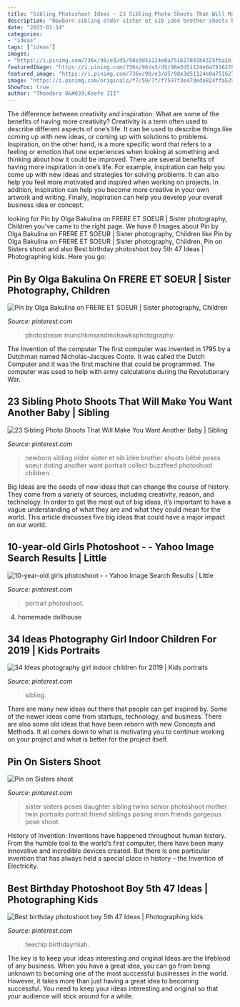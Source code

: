 ```yaml
---
title: "Sibling Photoshoot Ideas ~ 23 Sibling Photo Shoots That Will Make You Want Another Baby"
description: "Newborn sibling older sister et sib idée brother shoots bébé poses soeur doting another want portrait collect buzzfeed photoshoot children"
date: "2023-01-14"
categories:
- "ideas"
tags: ["ideas"]
images:
- "https://i.pinimg.com/736x/98/e3/d5/98e3d51124e0a751627841b6325fba1b--outdoor-sibling-photography-photography-kids.jpg"
featuredImage: "https://i.pinimg.com/736x/98/e3/d5/98e3d51124e0a751627841b6325fba1b--outdoor-sibling-photography-photography-kids.jpg"
featured_image: "https://i.pinimg.com/736x/98/e3/d5/98e3d51124e0a751627841b6325fba1b--outdoor-sibling-photography-photography-kids.jpg"
image: "https://i.pinimg.com/originals/f7/59/7f/f7597f3e47deda824ffa529dd67c3cac.jpg"
ShowToc: true
author: "Theodora O&#039;Keefe III"
---
```



The difference between creativity and inspiration: What are some of the benefits of having more creativity?
Creativity is a term often used to describe different aspects of one’s life. It can be used to describe things like coming up with new ideas, or coming up with solutions to problems. Inspiration, on the other hand, is a more specific word that refers to a feeling or emotion that one experiences when looking at something and thinking about how it could be improved.
There are several benefits of having more inspiration in one’s life. For example, inspiration can help you come up with new ideas and strategies for solving problems. It can also help you feel more motivated and inspired when working on projects. In addition, inspiration can help you become more creative in your own artwork and writing. Finally, inspiration can help you develop your overall business idea or concept.

	

		
looking for Pin by Olga Bakulina on FRERE ET SOEUR | Sister photography, Children you've came to the right page. We have 6 Images about Pin by Olga Bakulina on FRERE ET SOEUR | Sister photography, Children like Pin by Olga Bakulina on FRERE ET SOEUR | Sister photography, Children, Pin on Sisters shoot and also Best birthday photoshoot boy 5th 47 Ideas | Photographing kids. Here you go:
		
    
## Pin By Olga Bakulina On FRERE ET SOEUR | Sister Photography, Children

<img loading=lazy src="https://i.pinimg.com/736x/98/e3/d5/98e3d51124e0a751627841b6325fba1b--outdoor-sibling-photography-photography-kids.jpg" onerror="this.onerror=null;this.src='https://tse1.mm.bing.net/th?id=OIP.thjhBeKZ8leZQC7PN2VjEAHaL2&amp;pid=15.1';" alt="Pin by Olga Bakulina on FRERE ET SOEUR | Sister photography, Children">

_Source: pinterest.com_

>photostream munchkinsandmohawksphotography. 

	

The Invention of the computer
The first computer was invented in 1795 by a Dutchman named Nicholas-Jacques Conte. It was called the Dutch Computer and it was the first machine that could be programmed. The computer was used to help with army calculations during the Revolutionary War.

    
## 23 Sibling Photo Shoots That Will Make You Want Another Baby | Sibling

<img loading=lazy src="https://i.pinimg.com/originals/f7/59/7f/f7597f3e47deda824ffa529dd67c3cac.jpg" onerror="this.onerror=null;this.src='https://tse1.mm.bing.net/th?id=OIP.6Bu4nVbFjFPCYNABrLcFAgHaLH&amp;pid=15.1';" alt="23 Sibling Photo Shoots That Will Make You Want Another Baby | Sibling">

_Source: pinterest.com_

>newborn sibling older sister et sib idée brother shoots bébé poses soeur doting another want portrait collect buzzfeed photoshoot children. 

	

Big Ideas are the seeds of new ideas that can change the course of history. They come from a variety of sources, including creativity, reason, and technology. In order to get the most out of big ideas, it’s important to have a vague understanding of what they are and what they could mean for the world. This article discusses five big ideas that could have a major impact on our world.

    
## 10-year-old Girls Photoshoot - - Yahoo Image Search Results | Little

<img loading=lazy src="https://i.pinimg.com/736x/36/ea/07/36ea078c466e7fdd2ea654e1135a72bb.jpg" onerror="this.onerror=null;this.src='https://tse3.mm.bing.net/th?id=OIP.GeZ1tp_Gp0Y-vbzrJ8D1CQHaLH&amp;pid=15.1';" alt="10-year-old girls photoshoot - - Yahoo Image Search Results | Little">

_Source: pinterest.com_

>portrait photoshoot. 

	

4. homemade dollhouse

    
## 34 Ideas Photography Girl Indoor Children For 2019 | Kids Portraits

<img loading=lazy src="https://i.pinimg.com/736x/85/61/39/8561394c4540a4bbbd4c42d6e410df29.jpg" onerror="this.onerror=null;this.src='https://tse2.mm.bing.net/th?id=OIP._Z3o0gatTrlS9sXy7btsPwAAAA&amp;pid=15.1';" alt="34 Ideas photography girl indoor children for 2019 | Kids portraits">

_Source: pinterest.com_

>sibling. 

	

There are many new ideas out there that people can get inspired by. Some of the newer ideas come from startups, technology, and business. There are also some old ideas that have been reborn with new Concepts and Methods. It all comes down to what is motivating you to continue working on your project and what is better for the project itself.

    
## Pin On Sisters Shoot

<img loading=lazy src="https://i.pinimg.com/736x/20/57/91/205791cb691c71eaeed803bffb3b3af9.jpg" onerror="this.onerror=null;this.src='https://tse4.mm.bing.net/th?id=OIP.wLJ0LyIVi5EeeqCZwN-LKAHaLG&amp;pid=15.1';" alt="Pin on Sisters shoot">

_Source: pinterest.com_

>sister sisters poses daughter sibling twins senior photoshoot mother twin portraits portrait friend siblings posing mom friends gorgeous pose shoot. 

	

History of Invention:
Inventions have happened throughout human history. From the humble tool to the world’s first computer, there have been many innovative and incredible devices created. But there is one particular invention that has always held a special place in history – the Invention of Electricity.

    
## Best Birthday Photoshoot Boy 5th 47 Ideas | Photographing Kids

<img loading=lazy src="https://i.pinimg.com/736x/91/fa/2c/91fa2c390a40d7487b1a16b49f15e24a.jpg" onerror="this.onerror=null;this.src='https://tse3.mm.bing.net/th?id=OIP.6ym27iXtPT7bMLEz20SpiAAAAA&amp;pid=15.1';" alt="Best birthday photoshoot boy 5th 47 Ideas | Photographing kids">

_Source: pinterest.com_

>teechip birthdaymiah. 

	

The key is to keep your ideas interesting and original
Ideas are the lifeblood of any business. When you have a great idea, you can go from being unknown to becoming one of the most successful businesses in the world. However, it takes more than just having a great idea to becoming successful. You need to keep your ideas interesting and original so that your audience will stick around for a while.

